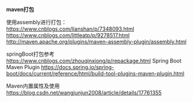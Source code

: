 **maven打包**

使用assembly进行打包：
https://www.cnblogs.com/lianshan/p/7348093.html
https://www.cnblogs.com/littleatp/p/9278517.html
http://maven.apache.org/plugins/maven-assembly-plugin/assembly.html

springBoot打包参考
https://www.cnblogs.com/zhouqinxiong/p/repackage.html
Spring Boot Maven Plugin
https://docs.spring.io/spring-boot/docs/current/reference/html/build-tool-plugins-maven-plugin.html

Maven内置属性及使用
https://blog.csdn.net/wangjunjun2008/article/details/17761355






